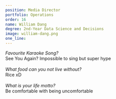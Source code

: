 ```yaml
---
position: Media Director
portfolio: Operations
order: 16
name: William Dang
degree: 2nd-Year Data Science and Decisions
image: william-dang.png
one_line:
---
```

*Favourite Karaoke Song?*
<br>
See You Again? Impossible to sing but super hype
<br><br>
*What food can you not live without?*
<br>
Rice xD
<br><br>
*What is your life motto?*
<br>
Be comfortable with being uncomfortable